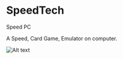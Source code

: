 # SpeedTech
Speed PC

A Speed, Card Game, Emulator on computer. 

![Alt text](https://raw.githubusercontent.com/TheTurok/SpeedTech/49622912_562101347597667_8969780962787328000_n.png)

        
      
